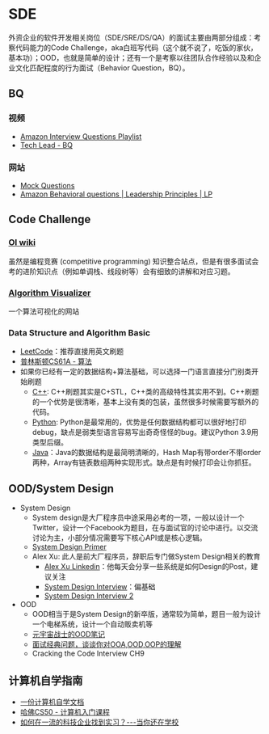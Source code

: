 # SDE

外资企业的软件开发相关岗位（SDE/SRE/DS/QA）的面试主要由两部分组成：考察代码能力的Code Challenge，aka白班写代码（这个就不说了，吃饭的家伙，基本功）；OOD，也就是简单的设计；还有一个是考察以往团队合作经验以及和企业文化匹配程度的行为面试（Behavior Question，BQ）。

## BQ 

### 视频

- [Amazon Interview Questions Playlist](https://www.youtube.com/watch?v=RMA7tI-LTWY&list=PLLucmoeZjtMR990BPePcn5WgoCM_OX0YB&index=4)
- [Tech Lead - BQ](https://www.youtube.com/watch?v=EVavVNhG5l8)

### 网站

- [Mock Questions](https://www.mockquestions.com/topics/)
- [Amazon Behavioral questions | Leadership Principles | LP](https://leetcode.com/discuss/interview-question/437082/Amazon-Behavioral-questions-or-Leadership-Principles-or-LP)

## Code Challenge

### [OI wiki](https://oi-wiki.org/intro/about/)

虽然是编程竞赛 (competitive programming) 知识整合站点，但是有很多面试会考的进阶知识点（例如单调栈、线段树等）会有细致的讲解和对应习题。

### [Algorithm Visualizer](https://algorithm-visualizer.org/)

一个算法可视化的网站

### Data Structure and Algorithm Basic

- [LeetCode](https://leetcode.com/)：推荐直接用英文刷题
- [普林斯顿CS61A - 算法](https://csdiy.wiki/%E6%95%B0%E6%8D%AE%E7%BB%93%E6%9E%84%E4%B8%8E%E7%AE%97%E6%B3%95/Algo/)
- 如果你已经有一定的数据结构+算法基础，可以选择一门语言直接分门别类开始刷题
  - [C++](https://github.com/changgyhub/leetcode_101): C++刷题其实是C+STL，C++类的高级特性其实用不到。C++刷题的一个优势是很清晰，基本上没有类的包装，虽然很多时候需要写额外的代码。
  - [Python](https://github.com/itcharge/LeetCode-Py): Python是最常用的，优势是任何数据结构都可以很好地打印debug，缺点是弱类型语言容易写出奇奇怪怪的bug。建议Python 3.9用类型后缀。
  - [Java](https://github.com/Blankj/awesome-java-leetcode)：Java的数据结构是最简明清晰的，Hash Map有带order不带order两种，Array有链表数组两种实现形式。缺点是有时候打印会让你抓狂。

## OOD/System Design

- System Design
  - System design是大厂程序员中途采用必考的一项，一般以设计一个Twitter，设计一个Facebook为题目，在与面试官的讨论中进行。以交流讨论为主，小部分情况需要写下核心API或是核心逻辑。
  - [System Design Primer](https://github.com/donnemartin/system-design-primer)
  - Alex Xu: 此人是前大厂程序员，辞职后专门做System Design相关的教育
    - [Alex Xu Linkedin](https://www.linkedin.com/in/alex-xu-a8131b11/)：他每天会分享一些系统是如何Design的Post，建议关注
    - [System Design Interview](https://www.amazon.co.jp/-/en/Alex-Xu/dp/B08CMF2CQF)：偏基础
    - [System Design Interview 2](https://www.amazon.co.jp/-/en/Alex-Xu/dp/1736049119/ref=pd_lpo_1?pd_rd_w=5ylp0&content-id=amzn1.sym.d769922e-188a-40cc-a180-3315f856e8d6&pf_rd_p=d769922e-188a-40cc-a180-3315f856e8d6&pf_rd_r=7VPW5VVMWWCJ9XWEP20T&pd_rd_wg=G9vNz&pd_rd_r=740f5173-b352-4a60-8f1f-77292f49dbd1&pd_rd_i=1736049119&psc=1)
- OOD
  - OOD相当于是System Design的新卒版，通常较为简单，题目一般为设计一个电梯系统，设计一个自动贩卖机等
  - [元宇宙战士的OOD笔记](https://qiusenwan.notion.site/ODD-e4016d77bbd6452ba112e18cd35d4152)
  - [面试经典问题，谈谈你对OOA,OOD,OOP的理解](https://lovojava.github.io/2017/06/19/20170619/)
  - Cracking the Code Interview CH9

## 计算机自学指南

- [一份计算机自学文档](https://github.com/PKUFlyingPig/cs-self-learning/tree/master/docs)
- [哈佛CS50 - 计算机入门课程](https://www.youtube.com/playlist?list=PLhQjrBD2T382_R182iC2gNZI9HzWFMC_8)
- [如何在一流的科技企业找到实习？---当你还在学校](https://liuyuchen777.github.io/2021/10/04/How-to-land-job-in-Big-Tech-when-you-are-still-at-school/)
